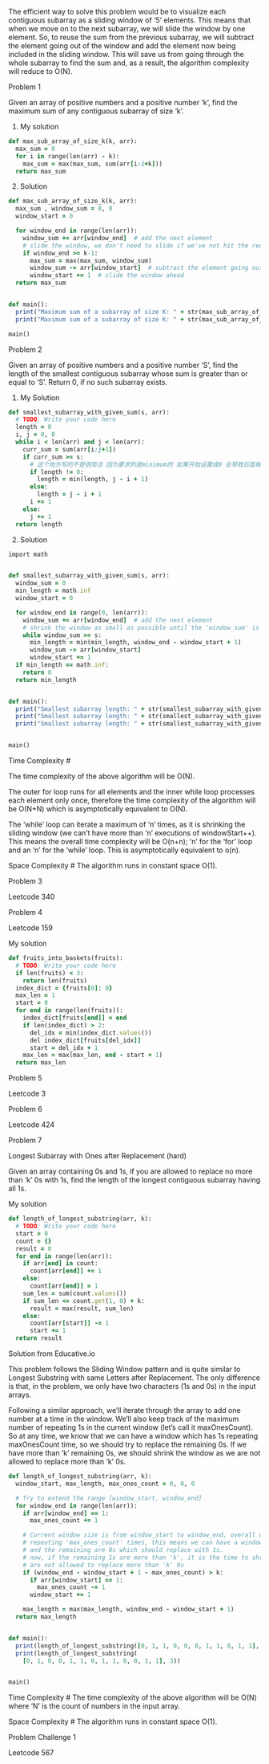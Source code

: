 The efficient way to solve this problem would be to visualize each contiguous subarray as a sliding window of ‘5’ elements. This means that when we move on to the next subarray, we will slide the window by one element. So, to reuse the sum from the previous subarray, we will subtract the element going out of the window and add the element now being included in the sliding window. This will save us from going through the whole subarray to find the sum and, as a result, the algorithm complexity will reduce to O(N).


Problem 1

Given an array of positive numbers and a positive number ‘k’, find the maximum sum of any contiguous subarray of size ‘k’.

1. My solution

```ruby
def max_sub_array_of_size_k(k, arr):
  max_sum = 0
  for i in range(len(arr) - k):
    max_sum = max(max_sum, sum(arr[i:i+k]))
  return max_sum
```

2. Solution

```ruby
def max_sub_array_of_size_k(k, arr):
  max_sum , window_sum = 0, 0
  window_start = 0

  for window_end in range(len(arr)):
    window_sum += arr[window_end]  # add the next element
    # slide the window, we don't need to slide if we've not hit the required window size of 'k'
    if window_end >= k-1:
      max_sum = max(max_sum, window_sum)
      window_sum -= arr[window_start]  # subtract the element going out
      window_start += 1  # slide the window ahead
  return max_sum


def main():
  print("Maximum sum of a subarray of size K: " + str(max_sub_array_of_size_k(3, [2, 1, 5, 1, 3, 2])))
  print("Maximum sum of a subarray of size K: " + str(max_sub_array_of_size_k(2, [2, 3, 4, 1, 5])))

main()
```

Problem 2

Given an array of positive numbers and a positive number ‘S’, find the length of the smallest contiguous subarray whose sum is greater than or equal to ‘S’. Return 0, if no such subarray exists.

1. My Solution

```ruby
def smallest_subarray_with_given_sum(s, arr):
  # TODO: Write your code here
  length = 0
  i, j = 0, 0
  while i < len(arr) and j < len(arr):
    curr_sum = sum(arr[i:j+1])
    if curr_sum >= s:
      # 这个地方写的不是很简洁 因为要求的是minimum的 如果开始设置成0 会导致后面每次更新有点麻烦
      if length != 0:
        length = min(length, j - i + 1)
      else:
        length = j - i + 1
      i += 1
    else:
      j += 1
  return length
  ```
  
2. Solution
  
```ruby
import math


def smallest_subarray_with_given_sum(s, arr):
  window_sum = 0
  min_length = math.inf
  window_start = 0

  for window_end in range(0, len(arr)):
    window_sum += arr[window_end]  # add the next element
    # shrink the window as small as possible until the 'window_sum' is smaller than 's'
    while window_sum >= s:
      min_length = min(min_length, window_end - window_start + 1)
      window_sum -= arr[window_start]
      window_start += 1
  if min_length == math.inf:
    return 0
  return min_length


def main():
  print("Smallest subarray length: " + str(smallest_subarray_with_given_sum(7, [2, 1, 5, 2, 3, 2])))
  print("Smallest subarray length: " + str(smallest_subarray_with_given_sum(7, [2, 1, 5, 2, 8])))
  print("Smallest subarray length: " + str(smallest_subarray_with_given_sum(8, [3, 4, 1, 1, 6])))


main()
```

Time Complexity #

The time complexity of the above algorithm will be O(N). 

The outer for loop runs for all elements and the inner while loop processes each element only once, therefore the time complexity of the algorithm will be O(N+N) which is asymptotically equivalent to O(N).

The ‘while’ loop can iterate a maximum of ‘n’ times, as it is shrinking the sliding window (we can’t have more than ‘n’ executions of windowStart++). This means the overall time complexity will be O(n+n); ‘n’ for the ‘for’ loop and an ‘n’ for the ‘while’ loop. This is asymptotically equivalent to o(n).

Space Complexity #
The algorithm runs in constant space O(1).

Problem 3

Leetcode 340

Problem 4

Leetcode 159

My solution 

```ruby
def fruits_into_baskets(fruits):
  # TODO: Write your code here
  if len(fruits) < 3:
    return len(fruits)
  index_dict = {fruits[0]: 0}
  max_len = 1
  start = 0
  for end in range(len(fruits)):
    index_dict[fruits[end]] = end
    if len(index_dict) > 2:
      del_idx = min(index_dict.values())
      del index_dict[fruits[del_idx]]
      start = del_idx + 1
    max_len = max(max_len, end - start + 1)
  return max_len
 ```

Problem 5

Leetcode 3

Problem 6

Leetcode 424

Problem 7

Longest Subarray with Ones after Replacement (hard)

Given an array containing 0s and 1s, if you are allowed to replace no more than ‘k’ 0s with 1s, find the length of the longest contiguous subarray having all 1s.

My solution

```ruby
def length_of_longest_substring(arr, k):
  # TODO: Write your code here
  start = 0
  count = {}
  result = 0
  for end in range(len(arr)):
    if arr[end] in count:
      count[arr[end]] += 1
    else:
      count[arr[end]] = 1
    sum_len = sum(count.values())
    if sum_len <= count.get(1, 0) + k:
      result = max(result, sum_len)
    else:
      count[arr[start]] -= 1
      start += 1
  return result
```

Solution from Educative.io

This problem follows the Sliding Window pattern and is quite similar to Longest Substring with same Letters after Replacement. The only difference is that, in the problem, we only have two characters (1s and 0s) in the input arrays.

Following a similar approach, we’ll iterate through the array to add one number at a time in the window. We’ll also keep track of the maximum number of repeating 1s in the current window (let’s call it maxOnesCount). So at any time, we know that we can have a window which has 1s repeating maxOnesCount time, so we should try to replace the remaining 0s. If we have more than ‘k’ remaining 0s, we should shrink the window as we are not allowed to replace more than ‘k’ 0s.

```ruby
def length_of_longest_substring(arr, k):
  window_start, max_length, max_ones_count = 0, 0, 0

  # Try to extend the range [window_start, window_end]
  for window_end in range(len(arr)):
    if arr[window_end] == 1:
      max_ones_count += 1

    # Current window size is from window_start to window_end, overall we have a maximum of 1s
    # repeating 'max_ones_count' times, this means we can have a window with 'max_ones_count' 1s
    # and the remaining are 0s which should replace with 1s.
    # now, if the remaining 1s are more than 'k', it is the time to shrink the window as we
    # are not allowed to replace more than 'k' 0s
    if (window_end - window_start + 1 - max_ones_count) > k:
      if arr[window_start] == 1:
        max_ones_count -= 1
      window_start += 1

    max_length = max(max_length, window_end - window_start + 1)
  return max_length


def main():
  print(length_of_longest_substring([0, 1, 1, 0, 0, 0, 1, 1, 0, 1, 1], 2))
  print(length_of_longest_substring(
    [0, 1, 0, 0, 1, 1, 0, 1, 1, 0, 0, 1, 1], 3))


main()
```

Time Complexity #
The time complexity of the above algorithm will be O(N) where ‘N’ is the count of numbers in the input array.

Space Complexity #
The algorithm runs in constant space O(1).


Problem Challenge 1

Leetcode 567

